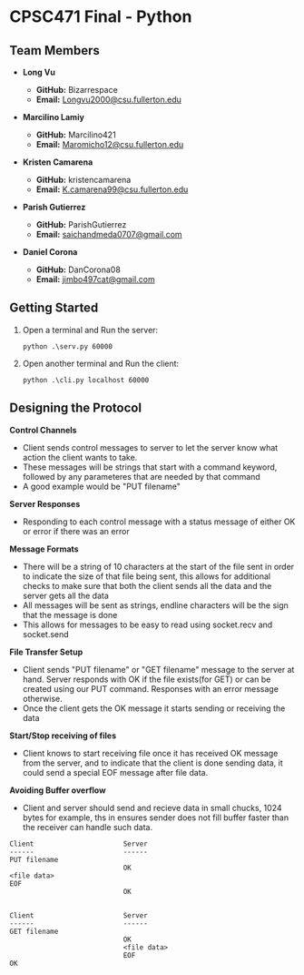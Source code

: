# CPSC471 Final - Python

## Team Members

- **Long Vu**
    - **GitHub:** Bizarrespace
    - **Email:** Longvu2000@csu.fullerton.edu
- **Marcilino Lamiy**
    - **GitHub:** Marcilino421
    - **Email:** Maromicho12@csu.fullerton.edu

- **Kristen Camarena**
    - **GitHub:** kristencamarena
    - **Email:** K.camarena99@csu.fullerton.edu

- **Parish Gutierrez**
    - **GitHub:** ParishGutierrez
    - **Email:** saichandmeda0707@gmail.com

- **Daniel Corona**
    - **GitHub:** DanCorona08
    - **Email:** jimbo497cat@gmail.com

## Getting Started

1. Open a terminal and Run the server:
    ```
    python .\serv.py 60000
    ```
2. Open another terminal and Run the client:
    ```
    python .\cli.py localhost 60000
    ```

## Designing the Protocol
**Control Channels**
* Client sends control messages to server to let the server know what action the client wants to take.
* These messages will be strings that start with a command keyword, followed by any parameteres that are needed by that command
* A good example would be "PUT filename"

**Server Responses**
* Responding to each control message with a status message of either OK or error if there was an error

**Message Formats**
* There will be a string of 10 characters at the start of the file sent in order to indicate the size of that file being sent, this allows for additional checks to make sure that both the client sends all the data and the server gets all the data
* All messages will be sent as strings, endline characters will be the sign that the message is done
* This allows for messages to be easy to read using socket.recv and socket.send

**File Transfer Setup**
* Client sends "PUT filename" or "GET filename" message to the server at hand. Server responds with OK if the file exists(for GET) or can be created using our PUT command. Responses with an error message otherwise. 
* Once the client gets the OK message it starts sending or receiving the data

**Start/Stop receiving of files**
* Client knows to start receiving file once it has received OK message from the server, and to indicate that the client is done sending data, it could send a special EOF message after file data.

**Avoiding Buffer overflow**
* Client and server should send and recieve data in small chucks, 1024 bytes for example, ths in ensures sender does not fill buffer faster than the receiver can handle such data.

```
Client                      Server
------                      ------
PUT filename
                            OK
<file data>
EOF
                            OK


Client                      Server
------                      ------
GET filename
                            OK
                            <file data>
                            EOF
OK       
```
